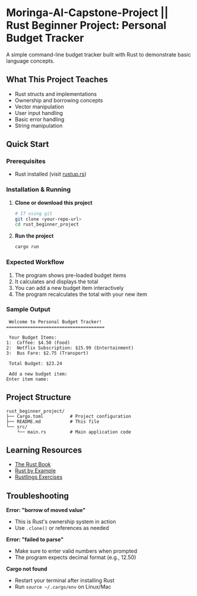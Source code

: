 # Moringa-AI-Capstone-Project || Rust Beginner Project: Personal Budget Tracker

A simple command-line budget tracker built with Rust to demonstrate basic language concepts.

## What This Project Teaches

- Rust structs and implementations
- Ownership and borrowing concepts
- Vector manipulation
- User input handling
- Basic error handling
- String manipulation

## Quick Start

### Prerequisites

- Rust installed (visit [rustup.rs](https://rustup.rs/))

### Installation & Running

1. **Clone or download this project**

   ```bash
   # If using git
   git clone <your-repo-url>
   cd rust_beginner_project

   ```

2. **Run the project**
   ```bash
   cargo run
   ```

### Expected Workflow

1. The program shows pre-loaded budget items
2. It calculates and displays the total
3. You can add a new budget item interactively
4. The program recalculates the total with your new item

### Sample Output

```
 Welcome to Personal Budget Tracker!
=====================================

 Your Budget Items:
1:  Coffee: $4.50 (Food)
2:  Netflix Subscription: $15.99 (Entertainment)
3:  Bus Fare: $2.75 (Transport)

 Total Budget: $23.24

 Add a new budget item:
Enter item name:
```

## Project Structure

```
rust_beginner_project/
├── Cargo.toml          # Project configuration
├── README.md           # This file
└── src/
    └── main.rs         # Main application code
```

## Learning Resources

- [The Rust Book](https://doc.rust-lang.org/book/)
- [Rust by Example](https://doc.rust-lang.org/rust-by-example/)
- [Rustlings Exercises](https://github.com/rust-lang/rustlings)

## Troubleshooting

**Error: "borrow of moved value"**

- This is Rust's ownership system in action
- Use `.clone()` or references as needed

**Error: "failed to parse"**

- Make sure to enter valid numbers when prompted
- The program expects decimal format (e.g., 12.50)

**Cargo not found**

- Restart your terminal after installing Rust
- Run `source ~/.cargo/env` on Linux/Mac
